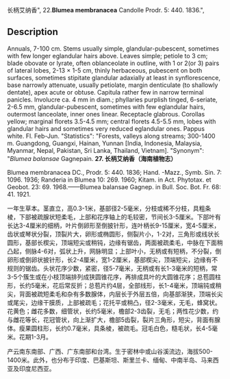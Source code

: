 长柄艾纳香",
22.**Blumea membranacea** Candolle Prodr. 5: 440. 1836.",

## Description
Annuals, 7-100 cm. Stems usually simple, glandular-pubescent, sometimes with few longer eglandular hairs above. Leaves simple; petiole to 3 cm; blade obovate or lyrate, often oblanceolate in outline, with 1 or 2(or 3) pairs of lateral lobes, 2-13 × 1-5 cm, thinly herbaceous, pubescent on both surfaces, sometimes stipitate glandular adaxially at least in synflorescence, base narrowly attenuate, usually petiolate, margin denticulate (to shallowly dentate), apex acute or obtuse. Capitula rather few in narrow terminal panicles. Involucre ca. 4 mm in diam.; phyllaries purplish tinged, 6-seriate, 2-6.5 mm, glandular-pubescent, sometimes with few eglandular hairs, outermost lanceolate, inner ones linear. Receptacle glabrous. Corollas yellow; marginal florets 3.5-4.5 mm; central florets 4.5-5.5 mm, lobes with glandular hairs and sometimes very reduced eglandular ones. Pappus white. Fl. Feb-Jun.
  "Statistics": "Forests, valleys along streams; 300-1400 m. Guangdong, Guangxi, Hainan, Yunnan [India, Indonesia, Malaysia, Myanmar, Nepal, Pakistan, Sri Lanka, Thailand, Vietnam].
  "Synonym": "*Blumea balansae* Gagnepain.
**27. 长柄艾纳香（海南植物志）**

Blumea membranacea DC., Prodr. 5: 440. 1836; Hand. -Mazz., Symb. Sin. 7: 1096. 1936; Randeria in Blumea 10: 269. 1960; Kitam. in Act. Phytotax. et Geobot. 23: 69. 1968.——Blumea balansae Gagnep. in Bull. Soc. Bot. Fr. 68: 41. 1921.

一年生草本。茎直立，高0.3-1米，基部径2-5毫米，分枝或稀不分枝，具粗条棱，下部被疏腺状短柔毛，上部和花序轴上的毛较密，节间长3-5厘米。下部叶有长达3-4厘米的细柄，叶片倒卵形至倒披针形，连叶柄长9-15厘米，宽4-5厘米，齿状或琴状分裂，顶裂片大，卵形或椭圆形，侧裂片小，1-2对，三角形或线状长圆形，基部长楔尖，顶端短尖或稍钝，边缘有锯齿，两面被疏柔毛，中脉在下面稍凸起，侧脉4-6对，弧状上升，网脉明显；上部叶小，无柄或有短柄，不分裂，倒卵形或倒卵状披针形，长2-4厘米，宽1-2厘米，基部楔尖，顶端短尖，边缘有不规则的锯齿。头状花序少数，紧密，径5-7毫米，无柄或有长1-3毫米的短柄，常3-5个簇生或在小枝顶端排列成狭圆锥花序，再排成具叶的大圆锥花序；总苞圆柱形，长约5毫米，花后常反折；总苞片约4层，全部线形，长1-4毫米，顶端钝或稍尖，背面被疏短柔毛和杂有多数腺体，内层长于外层五倍，向基部渐狭，顶端长尖或尾尖，边缘干膜质，上部被疏毛；花托平或稍凸，径2-3毫米，无毛，蜂窝状。花黄色；雌花多数，细管状，长约5毫米，檐部2-3齿裂，无毛；两性花少数，约与雌花等长，花冠管状，向上渐扩大，檐部5齿裂，裂片三角形，短尖，背面有腺体。瘦果圆柱形，长约0.7毫米，具条棱，被疏毛。冠毛白色，糙毛状，长4-5毫米。花期1-3月。

产云南东南部、广西、广东南部和台湾。生于密林中或山谷溪流边，海拔500-1400米。此外，也分布于印度、巴基斯坦、斯里兰卡、缅甸、中南半岛、马来西亚及印度尼西亚。
